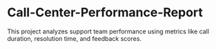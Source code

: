 # Call-Center-Performance-Report
This project analyzes support team performance using metrics like call duration, resolution time, and feedback scores.
